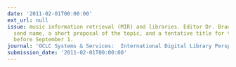 ```yaml
---
date: '2011-02-01T00:00:00'
ext_url: null
issue: music information retrieval (MIR) and libraries. Editor Dr. Brad Eden eden@library.ucsb.edu;
  send name, a short proposal of the topic, and a tentative title for the article
  before September 1.
journal: 'OCLC Systems & Services:  International Digital Library Perspectives_ (OSS:IDLP)'
submission_date: '2011-02-01T00:00:00'
---
```

